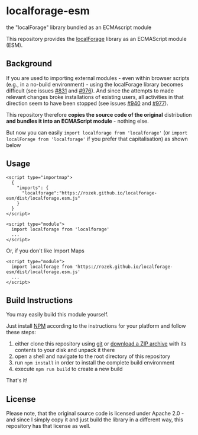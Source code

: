 # localforage-esm #

the "localForage" library bundled as an ECMAscript module

This repository provides the [localForage](https://github.com/localForage/localForage) library as an ECMAScript module (ESM).

## Background ##

If you are used to importing external modules - even within browser scripts (e.g., in a no-build environment) - using the localForage library becomes difficult (see issues [#831](https://github.com/localForage/localForage/issues/831) and [#976](https://github.com/localForage/localForage/issues/976)). And since the attempts to made relevant changes broke installations of existing users, all activities in that direction seem to have been stopped (see issues [#940](https://github.com/localForage/localForage/issues/940) and  [#977](https://github.com/localForage/localForage/pull/977)).

This repository therefore **copies the source code of the original** distribution **and bundles it into an ECMAScript module** - nothing else.

But now you can easily `import localforage from 'localforage'` (or `import localForage from 'localforage'` if you prefer that capitalisation) as shown below

## Usage ##

```
<script type="importmap">
  {
    "imports": {
      "localforage":"https://rozek.github.io/localforage-esm/dist/localforage.esm.js"
    }
  }
</script>

<script type="module">
  import localforage from 'localforage'
  ...
</script>
```

Or, if you don't like Import Maps

```
<script type="module">
  import localforage from 'https://rozek.github.io/localforage-esm/dist/localforage.esm.js'
  ...
</script>
```

## Build Instructions ##

You may easily build this module yourself.

Just install [NPM](https://docs.npmjs.com/) according to the instructions for your platform and follow these steps:

1. either clone this repository using [git](https://git-scm.com/) or [download a ZIP archive](https://github.com/rozek/localforage-esm/archive/refs/heads/main.zip) with its contents to your disk and unpack it there 
2. open a shell and navigate to the root directory of this repository
3. run `npm install` in order to install the complete build environment
4. execute `npm run build` to create a new build

That's it!

## License ##

Please note, that the original source code is licensed under Apache 2.0 - and since I simply copy it and just build the library in a different way, this repository has that license as well.
